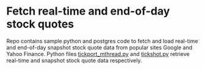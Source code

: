 # Fetch real-time and end-of-day stock quotes

Repo contains sample python and postgres code to fetch and load real-time and end-of-day snapshot stock quote data from popular sites Google and Yahoo Finance. Python files [tickport_mthread.py](https://github.com/clarencebowen/get-realtime-stock-quotes/blob/master/tickport_mthread.py) and [tickshot.py](https://github.com/clarencebowen/get-realtime-stock-quotes/blob/master/tickshot.py) retrieve real-time and snapshot stock quote data respectively.
